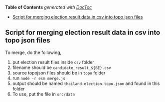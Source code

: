 <!-- START doctoc generated TOC please keep comment here to allow auto update -->
<!-- DON'T EDIT THIS SECTION, INSTEAD RE-RUN doctoc TO UPDATE -->

**Table of Contents** _generated with [DocToc](https://github.com/thlorenz/doctoc)_

- [Script for merging election result data in csv into topo json files](#script-for-merging-election-result-data-in-csv-into-topo-json-files)

<!-- END doctoc generated TOC please keep comment here to allow auto update -->

## Script for merging election result data in csv into topo json files

To merge, do the following,

1. put election result files inside `csv` folder
2. filename should be `candidate_result_${BE}.csv`
3. source topojson files should be in `topo` folder
4. run `node -r esm merge.js`
5. output should be named `thailand-election.topo.json` and found in this folder
6. To use, put the file in `src/data`
